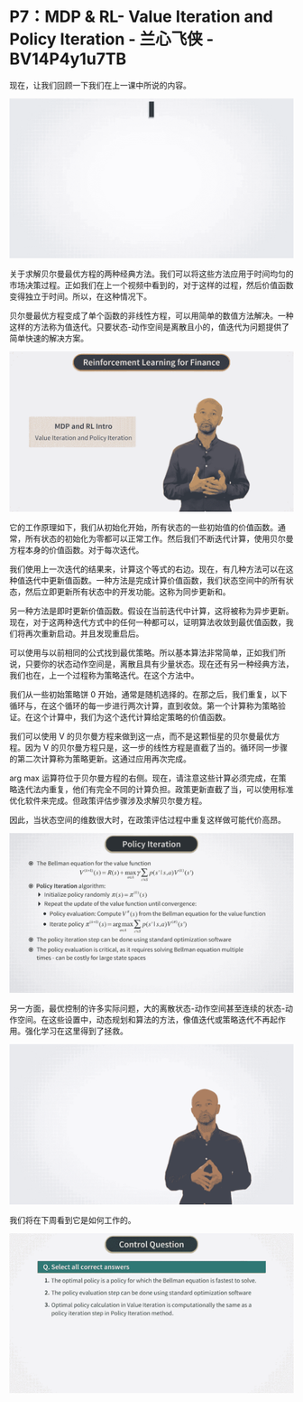 # P7：MDP & RL- Value Iteration and Policy Iteration - 兰心飞侠 - BV14P4y1u7TB

现在，让我们回顾一下我们在上一课中所说的内容。

![](img/0e04127b649abf121314e4b9f113a365_1.png)

关于求解贝尔曼最优方程的两种经典方法。我们可以将这些方法应用于时间均匀的市场决策过程。正如我们在上一个视频中看到的，对于这样的过程，然后价值函数变得独立于时间。所以，在这种情况下。

贝尔曼最优方程变成了单个函数的非线性方程，可以用简单的数值方法解决。一种这样的方法称为值迭代。只要状态-动作空间是离散且小的，值迭代为问题提供了简单快速的解决方案。



![](img/0e04127b649abf121314e4b9f113a365_3.png)

它的工作原理如下，我们从初始化开始，所有状态的一些初始值的价值函数。通常，所有状态的初始化为零都可以正常工作。然后我们不断迭代计算，使用贝尔曼方程本身的价值函数。对于每次迭代。

我们使用上一次迭代的结果来，计算这个等式的右边。现在，有几种方法可以在这种值迭代中更新值函数。一种方法是完成计算价值函数，我们状态空间中的所有状态，然后立即更新所有状态中的开发功能。这称为同步更新和。

另一种方法是即时更新价值函数。假设在当前迭代中计算，这将被称为异步更新。现在，对于这两种迭代方式中的任何一种都可以，证明算法收敛到最优值函数，我们将再次重新启动。并且发现重启后。

可以使用与以前相同的公式找到最优策略。所以基本算法非常简单，正如我们所说，只要你的状态动作空间是，离散且具有少量状态。现在还有另一种经典方法，我们也在，上一个过程称为策略迭代。在这个方法中。

我们从一些初始策略饼 0 开始，通常是随机选择的。在那之后，我们重复，以下循环与，在这个循环的每一步进行两次计算，直到收敛。第一个计算称为策略验证。在这个计算中，我们为这个迭代计算给定策略的价值函数。

我们可以使用 V 的贝尔曼方程来做到这一点，而不是这颗恒星的贝尔曼最优方程。因为 V 的贝尔曼方程只是，这一步的线性方程是直截了当的。循环同一步骤的第二次计算称为策略更新。这通过应用再次完成。

arg max 运算符位于贝尔曼方程的右侧。现在，请注意这些计算必须完成，在策略迭代法内重复，他们有完全不同的计算负担。政策更新直截了当，可以使用标准优化软件来完成。但政策评估步骤涉及求解贝尔曼方程。

因此，当状态空间的维数很大时，在政策评估过程中重复这样做可能代价高昂。

![](img/0e04127b649abf121314e4b9f113a365_5.png)

另一方面，最优控制的许多实际问题，大的离散状态-动作空间甚至连续的状态-动作空间。在这些设置中，动态规划和算法的方法，像值迭代或策略迭代不再起作用。强化学习在这里得到了拯救。



![](img/0e04127b649abf121314e4b9f113a365_7.png)

我们将在下周看到它是如何工作的。

![](img/0e04127b649abf121314e4b9f113a365_9.png)